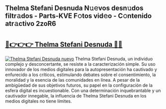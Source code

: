 ## Thelma Stefani Desnuda N𝚞𝚎vos desn𝚞dos filtr𝚊dos - Parts-KVE F𝚘tos vid𝚎o - C𝚘ntenido atr𝚊ctivo 2zoR6

# <h2><a href="http://mb92842.tromn.icu/?c=Thelma+Stefani+Desnuda">🔗👉👉👉 Thelma Stefani Desnuda 🔗🔗</a></h2>

[![Thelma Stefani Desnuda nuevo](https://i.imgur.com/pEAQMta.gif)](http://mb92842.tromn.icu/?c=Thelma+Stefani+Desnuda)
Thelma Stefani Desnuda, un individuo complejo y desconcertante, se resiste a la caracterización simple. Su uso innovador de los medios digitales para la autopresentación ha cautivado y enfurecido a los críticos, estimulando debates sobre el consentimiento, la moralidad y la esencia de las comunidades en línea. A pesar de la ambigüedad de sus objetivos futuros, su papel en la configuración de la esfera digital es incuestionable. Con una determinación inquebrantable y un cautivador innegable, la influencia de Thelma Stefani Desnuda en los medios digitales no tiene límites.

